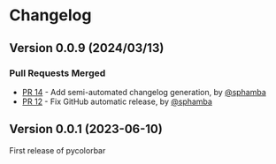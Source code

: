 # Changelog

## Version 0.0.9 (2024/03/13)


### Pull Requests Merged

* [PR 14](https://github.com/ghiggi/pycolorbar/pull/14) - Add semi-automated changelog generation, by [@sphamba](https://github.com/sphamba)
* [PR 12](https://github.com/ghiggi/pycolorbar/pull/12) - Fix GitHub automatic release, by [@sphamba](https://github.com/sphamba)


## Version 0.0.1 (2023-06-10)

First release of pycolorbar
